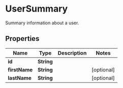 

# UserSummary

Summary information about a user.

## Properties

| Name | Type | Description | Notes |
|------------ | ------------- | ------------- | -------------|
|**id** | **String** |  |  |
|**firstName** | **String** |  |  [optional] |
|**lastName** | **String** |  |  [optional] |



